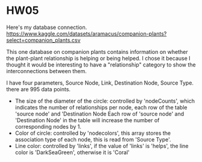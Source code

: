 # HW05
Here's my database connection.
https://www.kaggle.com/datasets/aramacus/companion-plants?select=companion_plants.csv

This one database on companion plants contains information on whether the plant-plant relationship is helping or being helped. I chose it because I thought it would be interesting to have a "relationship" category to show the interconnections between them.

I have four parameters, Source Node, Link, Destination Node, Source Type. there are 995 data points.
- The size of the diameter of the circle: controlled by 'nodeCounts', which indicates the number of relationships per node, each row of the table 'source node' and 'Destination Node Each row of 'source node' and 'Destination Node' in the table will increase the number of corresponding nodes by 1.
- Color of circle: controlled by 'nodecolors', this array stores the association type of each node, this is read from 'Source Type'.
- Line color: controlled by 'links', if the value of 'links' is 'helps', the line color is 'DarkSeaGreen', otherwise it is 'Coral'